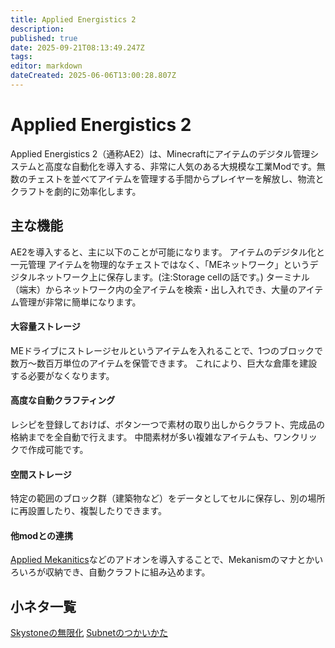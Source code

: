 ```yaml
---
title: Applied Energistics 2
description: 
published: true
date: 2025-09-21T08:13:49.247Z
tags: 
editor: markdown
dateCreated: 2025-06-06T13:00:28.807Z
---
```


# Applied Energistics 2
Applied Energistics 2（通称AE2）は、Minecraftにアイテムのデジタル管理システムと高度な自動化を導入する、非常に人気のある大規模な工業Modです。無数のチェストを並べてアイテムを管理する手間からプレイヤーを解放し、物流とクラフトを劇的に効率化します。
## 主な機能
AE2を導入すると、主に以下のことが可能になります。
アイテムのデジタル化と一元管理
アイテムを物理的なチェストではなく、「MEネットワーク」というデジタルネットワーク上に保存します。(注:Storage cellの話です。)
ターミナル（端末）からネットワーク内の全アイテムを検索・出し入れでき、大量のアイテム管理が非常に簡単になります。
#### 大容量ストレージ
MEドライブにストレージセルというアイテムを入れることで、1つのブロックで数万〜数百万単位のアイテムを保管できます。
これにより、巨大な倉庫を建設する必要がなくなります。
#### 高度な自動クラフティング
レシピを登録しておけば、ボタン一つで素材の取り出しからクラフト、完成品の格納までを全自動で行えます。
中間素材が多い複雑なアイテムも、ワンクリックで作成可能です。
#### 空間ストレージ
特定の範囲のブロック群（建築物など）をデータとしてセルに保存し、別の場所に再設置したり、複製したりできます。
#### 他modとの連携
[Applied Mekanitics](https://www.curseforge.com/minecraft/mc-mods/applied-mekanistics)などのアドオンを導入することで、Mekanismのマナとかいろいろが収納でき、自動クラフトに組み込めます。

## 小ネタ一覧

[Skystoneの無限化](/mod/ae2/infinity-skystone)
[Subnetのつかいかた](/mod/ae2/subnet)